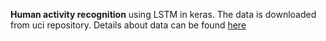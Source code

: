**Human activity recognition** using LSTM in keras. The data is downloaded from uci repository. Details about data can be found [here](https://archive.ics.uci.edu/ml/datasets/human+activity+recognition+using+smartphones)